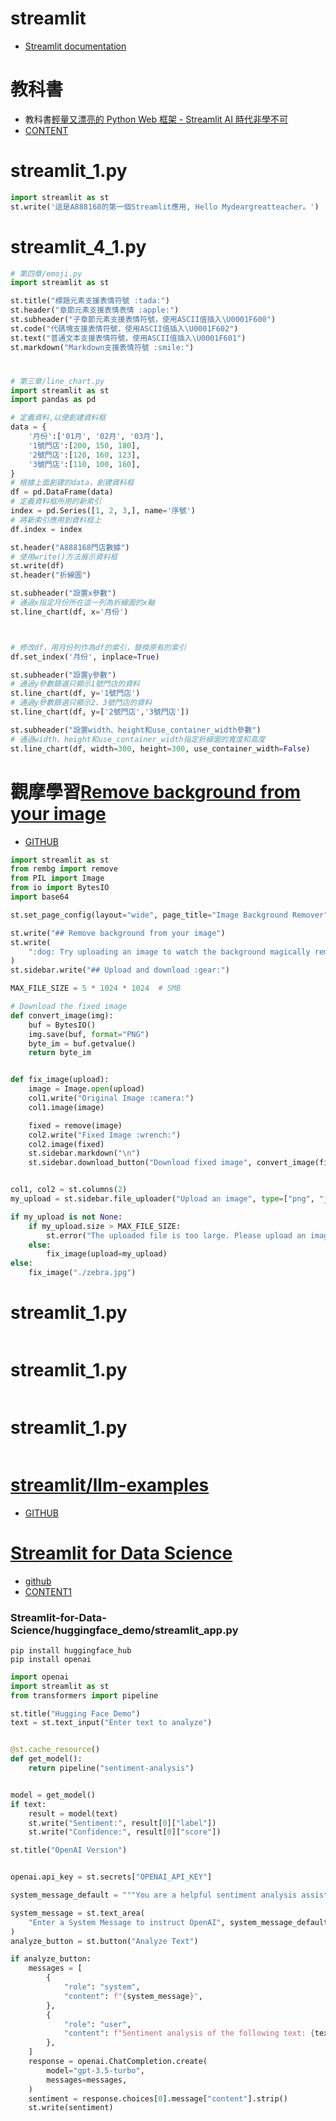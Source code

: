 # streamlit
- [Streamlit documentation](https://docs.streamlit.io/)
# 教科書
- 教科書[輕量又漂亮的 Python Web 框架 - Streamlit AI 時代非學不可](https://www.tenlong.com.tw/products/9786267383988?list_name=srh)
- [CONTENT](CONTENT.MD)
# streamlit_1.py
```python
import streamlit as st
st.write('這是A888168的第一個Streamlit應用, Hello Mydeargreatteacher。')
```

# streamlit_4_1.py
```python
# 第四章/emoji.py
import streamlit as st

st.title("標題元素支援表情符號 :tada:")
st.header("章節元素支援表情表情 :apple:")
st.subheader("子章節元素支援表情符號，使用ASCII值插入\U0001F600")
st.code("代碼塊支援表情符號，使用ASCII值插入\U0001F602")
st.text("普通文本支援表情符號，使用ASCII值插入\U0001F601")
st.markdown("Markdown支援表情符號 :smile:")

```

# 
```python
# 第三章/line_chart.py
import streamlit as st
import pandas as pd

# 定義資料,以便創建資料框
data = {
    '月份':['01月', '02月', '03月'],
    '1號門店':[200, 150, 180],
    '2號門店':[120, 160, 123],
    '3號門店':[110, 100, 160],
}
# 根據上面創建的data，創建資料框
df = pd.DataFrame(data)
# 定義資料框所用的新索引
index = pd.Series([1, 2, 3,], name='序號')
# 將新索引應用到資料框上
df.index = index

st.header("A888168門店數據")
# 使用write()方法展示資料框
st.write(df)
st.header("折線圖")

st.subheader("設置x參數")
# 通過x指定月份所在這一列為折線圖的x軸
st.line_chart(df, x='月份')



# 修改df，用月份列作為df的索引，替換原有的索引
df.set_index('月份', inplace=True)

st.subheader("設置y參數")
# 通過y參數篩選只顯示1號門店的資料
st.line_chart(df, y='1號門店')
# 通過y參數篩選只顯示2、3號門店的資料
st.line_chart(df, y=['2號門店','3號門店'])

st.subheader("設置width、height和use_container_width參數")
# 通過width、height和use_container_width指定折線圖的寬度和高度
st.line_chart(df, width=300, height=300, use_container_width=False)
```

# 觀摩學習[Remove background from your image](https://bgremoval.streamlit.app/)
- [GITHUB](https://github.com/tyler-simons/BackgroundRemoval/tree/main)
```python
import streamlit as st
from rembg import remove
from PIL import Image
from io import BytesIO
import base64

st.set_page_config(layout="wide", page_title="Image Background Remover")

st.write("## Remove background from your image")
st.write(
    ":dog: Try uploading an image to watch the background magically removed. Full quality images can be downloaded from the sidebar. This code is open source and available [here](https://github.com/tyler-simons/BackgroundRemoval) on GitHub. Special thanks to the [rembg library](https://github.com/danielgatis/rembg) :grin:"
)
st.sidebar.write("## Upload and download :gear:")

MAX_FILE_SIZE = 5 * 1024 * 1024  # 5MB

# Download the fixed image
def convert_image(img):
    buf = BytesIO()
    img.save(buf, format="PNG")
    byte_im = buf.getvalue()
    return byte_im


def fix_image(upload):
    image = Image.open(upload)
    col1.write("Original Image :camera:")
    col1.image(image)

    fixed = remove(image)
    col2.write("Fixed Image :wrench:")
    col2.image(fixed)
    st.sidebar.markdown("\n")
    st.sidebar.download_button("Download fixed image", convert_image(fixed), "fixed.png", "image/png")


col1, col2 = st.columns(2)
my_upload = st.sidebar.file_uploader("Upload an image", type=["png", "jpg", "jpeg"])

if my_upload is not None:
    if my_upload.size > MAX_FILE_SIZE:
        st.error("The uploaded file is too large. Please upload an image smaller than 5MB.")
    else:
        fix_image(upload=my_upload)
else:
    fix_image("./zebra.jpg")
```

# streamlit_1.py
```python

```

# streamlit_1.py
```python

```

# streamlit_1.py
```python

```

# [streamlit/llm-examples](https://llm-examples.streamlit.app/)
- [GITHUB](https://github.com/streamlit/llm-examples/tree/main)

# [Streamlit for Data Science](https://www.packtpub.com/en-tw/product/streamlit-for-data-science-9781803248226?srsltid=AfmBOoooJpKCpnO61p5z7ET-nNxY9PiQiPaSAM2f-sHUBDLc74n9zXZY)
- [github](https://github.com/tylerjrichards/Streamlit-for-Data-Science/blob/main/huggingface_demo/streamlit_app.py)
- [CONTENT1](CONTENT1.MD)
### Streamlit-for-Data-Science/huggingface_demo/streamlit_app.py

```
pip install huggingface_hub
pip install openai
```
```python
import openai
import streamlit as st
from transformers import pipeline

st.title("Hugging Face Demo")
text = st.text_input("Enter text to analyze")


@st.cache_resource()
def get_model():
    return pipeline("sentiment-analysis")


model = get_model()
if text:
    result = model(text)
    st.write("Sentiment:", result[0]["label"])
    st.write("Confidence:", result[0]["score"])

st.title("OpenAI Version")


openai.api_key = st.secrets["OPENAI_API_KEY"]

system_message_default = """You are a helpful sentiment analysis assistant. You always respond with the sentiment of the text you are given and the confidence of your sentiment analysis with a number between 0 and 1"""

system_message = st.text_area(
    "Enter a System Message to instruct OpenAI", system_message_default
)
analyze_button = st.button("Analyze Text")

if analyze_button:
    messages = [
        {
            "role": "system",
            "content": f"{system_message}",
        },
        {
            "role": "user",
            "content": f"Sentiment analysis of the following text: {text}",
        },
    ]
    response = openai.ChatCompletion.create(
        model="gpt-3.5-turbo",
        messages=messages,
    )
    sentiment = response.choices[0].message["content"].strip()
    st.write(sentiment)
```
